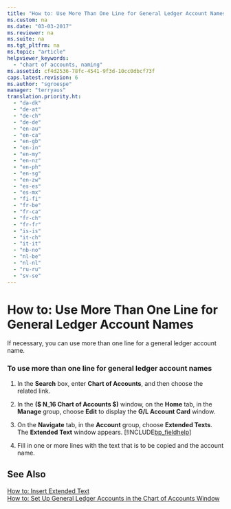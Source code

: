 ```yaml
---
title: "How to: Use More Than One Line for General Ledger Account Names"
ms.custom: na
ms.date: "03-03-2017"
ms.reviewer: na
ms.suite: na
ms.tgt_pltfrm: na
ms.topic: "article"
helpviewer_keywords: 
  - "chart of accounts, naming"
ms.assetid: cf4d2536-78fc-4541-9f3d-10cc0dbcf73f
caps.latest.revision: 6
ms.author: "sgroespe"
manager: "terryaus"
translation.priority.ht: 
  - "da-dk"
  - "de-at"
  - "de-ch"
  - "de-de"
  - "en-au"
  - "en-ca"
  - "en-gb"
  - "en-in"
  - "en-my"
  - "en-nz"
  - "en-ph"
  - "en-sg"
  - "en-zw"
  - "es-es"
  - "es-mx"
  - "fi-fi"
  - "fr-be"
  - "fr-ca"
  - "fr-ch"
  - "fr-fr"
  - "is-is"
  - "it-ch"
  - "it-it"
  - "nb-no"
  - "nl-be"
  - "nl-nl"
  - "ru-ru"
  - "sv-se"
---
```

# How to: Use More Than One Line for General Ledger Account Names
If necessary, you can use more than one line for a general ledger account name.  
  
### To use more than one line for general ledger account names  
  
1.  In the **Search** box, enter **Chart of Accounts**, and then choose the related link.  
  
2.  In the **\($ N\_16 Chart of Accounts $\)** window, on the **Home** tab, in the **Manage** group, choose **Edit** to display the **G\/L Account Card** window.  
  
3.  On the **Navigate** tab, in the **Account** group, choose **Extended Texts**. The **Extended Text** window appears. [!INCLUDE[bp_fieldhelp]()]  
  
4.  Fill in one or more lines with the text that is to be copied and the account name.  
  
## See Also  
 [How to: Insert Extended Text](../BusinessFunctionality/StandardTexts/how-to-insert-extended-text.md)   
 [How to: Set Up General Ledger Accounts in the Chart of Accounts Window](../Finance/how-to-set-up-general-ledger-accounts-in-the-chart-of-accounts-window.md)